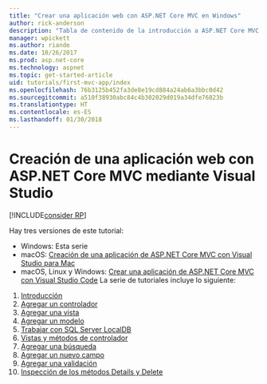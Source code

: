 ```yaml
---
title: "Crear una aplicación web con ASP.NET Core MVC en Windows"
author: rick-anderson
description: "Tabla de contenido de la introducción a ASP.NET Core MVC mediante Visual Studio en Windows."
manager: wpickett
ms.author: riande
ms.date: 10/26/2017
ms.prod: asp.net-core
ms.technology: aspnet
ms.topic: get-started-article
uid: tutorials/first-mvc-app/index
ms.openlocfilehash: 76b3125b452fa3de8e19cd884a24ab6a3bbc0d42
ms.sourcegitcommit: a510f38930abc84c4b302029d019a34dfe76823b
ms.translationtype: HT
ms.contentlocale: es-ES
ms.lasthandoff: 01/30/2018
---
```

# <a name="create-a-web-app-with-aspnet-core-mvc-using-visual-studio"></a>Creación de una aplicación web con ASP.NET Core MVC mediante Visual Studio

[!INCLUDE[consider RP](../../includes/razor.md)]

Hay tres versiones de este tutorial:

* Windows: Esta serie
* macOS: [Creación de una aplicación de ASP.NET Core MVC con Visual Studio para Mac](xref:tutorials/first-mvc-app-mac/start-mvc)
* macOS, Linux y Windows: [Crear una aplicación de ASP.NET Core MVC con Visual Studio Code](xref:tutorials/first-mvc-app-xplat/start-mvc) La serie de tutoriales incluye lo siguiente:

1. [Introducción](start-mvc.md)
1. [Agregar un controlador](adding-controller.md)
1. [Agregar una vista](adding-view.md)
1. [Agregar un modelo](adding-model.md)
1. [Trabajar con SQL Server LocalDB](working-with-sql.md)
1. [Vistas y métodos de controlador](controller-methods-views.md)
1. [Agregar una búsqueda](search.md)
1. [Agregar un nuevo campo](new-field.md)
1. [Agregar una validación](validation.md)
1. [Inspección de los métodos Details y Delete](details.md)
